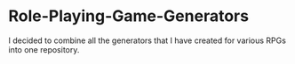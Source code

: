 # Role-Playing-Game-Generators
I decided to combine all the generators that I have created for various RPGs into one repository.
